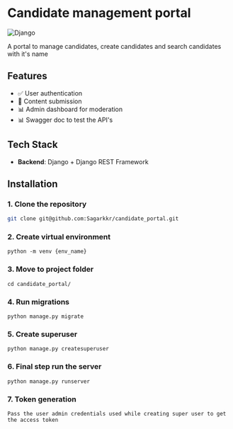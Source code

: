 # Candidate management portal

![Django](https://img.shields.io/badge/Django-092E20?style=for-the-badge&logo=django&logoColor=white)

A portal to manage candidates, create candidates and search candidates with it's name

## Features
- ✅ User authentication 
- 📝 Content submission
- 📊 Admin dashboard for moderation
- 📊 Swagger doc to test the API's

## Tech Stack
- **Backend**: Django + Django REST Framework

## Installation
### 1. Clone the repository
```bash
git clone git@github.com:Sagarkkr/candidate_portal.git
```
### 2. Create virtual environment
```
python -m venv {env_name}
```
### 3. Move to project folder
```
cd candidate_portal/
```
### 4. Run migrations
```
python manage.py migrate
```
### 5. Create superuser
```
python manage.py createsuperuser
```
### 6. Final step run the server
```
python manage.py runserver
```
### 7. Token generation
```
Pass the user admin credentials used while creating super user to get the access token 
```